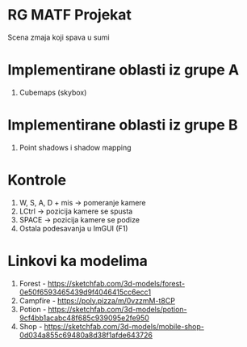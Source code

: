 # RG MATF Projekat
Scena zmaja koji spava u sumi

# Implementirane oblasti iz grupe A
1. Cubemaps (skybox)

# Implementirane oblasti iz grupe B
1. Point shadows i shadow mapping

# Kontrole 
1. W, S, A, D + mis -> pomeranje kamere
2. LCtrl -> pozicija kamere se spusta
3. SPACE -> pozicija kamere se podize
4. Ostala podesavanja u ImGUI (F1)

# Linkovi ka modelima
1. Forest - https://sketchfab.com/3d-models/forest-0e50f6593465439d9f4046415cc6ecc1
2. Campfire - https://poly.pizza/m/0vzzmM-t8CP
3. Potion - https://sketchfab.com/3d-models/potion-9cf4bb1acabc48f685c939095e2fe950
4. Shop - https://sketchfab.com/3d-models/mobile-shop-0d034a855c69480a8d38f1afde643726





